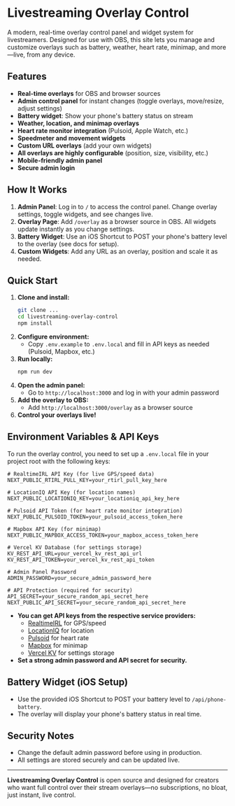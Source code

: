 # Livestreaming Overlay Control

A modern, real-time overlay control panel and widget system for livestreamers. Designed for use with OBS, this site lets you manage and customize overlays such as battery, weather, heart rate, minimap, and more—live, from any device.

## Features

- **Real-time overlays** for OBS and browser sources
- **Admin control panel** for instant changes (toggle overlays, move/resize, adjust settings)
- **Battery widget**: Show your phone's battery status on stream
- **Weather, location, and minimap overlays**
- **Heart rate monitor integration** (Pulsoid, Apple Watch, etc.)
- **Speedmeter and movement widgets**
- **Custom URL overlays** (add your own widgets)
- **All overlays are highly configurable** (position, size, visibility, etc.)
- **Mobile-friendly admin panel**
- **Secure admin login**

## How It Works

1. **Admin Panel**: Log in to `/` to access the control panel. Change overlay settings, toggle widgets, and see changes live.
2. **Overlay Page**: Add `/overlay` as a browser source in OBS. All widgets update instantly as you change settings.
3. **Battery Widget**: Use an iOS Shortcut to POST your phone's battery level to the overlay (see docs for setup).
4. **Custom Widgets**: Add any URL as an overlay, position and scale it as needed.

## Quick Start

1. **Clone and install:**
   ```bash
   git clone ...
   cd livestreaming-overlay-control
   npm install
   ```
2. **Configure environment:**
   - Copy `.env.example` to `.env.local` and fill in API keys as needed (Pulsoid, Mapbox, etc.)
3. **Run locally:**
   ```bash
   npm run dev
   ```
4. **Open the admin panel:**
   - Go to `http://localhost:3000` and log in with your admin password
5. **Add the overlay to OBS:**
   - Add `http://localhost:3000/overlay` as a browser source
6. **Control your overlays live!**

## Environment Variables & API Keys

To run the overlay control, you need to set up a `.env.local` file in your project root with the following keys:

```env
# RealtimeIRL API Key (for live GPS/speed data)
NEXT_PUBLIC_RTIRL_PULL_KEY=your_rtirl_pull_key_here

# LocationIQ API Key (for location names)
NEXT_PUBLIC_LOCATIONIQ_KEY=your_locationiq_api_key_here

# Pulsoid API Token (for heart rate monitor integration)
NEXT_PUBLIC_PULSOID_TOKEN=your_pulsoid_access_token_here

# Mapbox API Key (for minimap)
NEXT_PUBLIC_MAPBOX_ACCESS_TOKEN=your_mapbox_access_token_here

# Vercel KV Database (for settings storage)
KV_REST_API_URL=your_vercel_kv_rest_api_url
KV_REST_API_TOKEN=your_vercel_kv_rest_api_token

# Admin Panel Password
ADMIN_PASSWORD=your_secure_admin_password_here

# API Protection (required for security)
API_SECRET=your_secure_random_api_secret_here
NEXT_PUBLIC_API_SECRET=your_secure_random_api_secret_here
```

- **You can get API keys from the respective service providers:**
  - [RealtimeIRL](https://realtimeirl.com/) for GPS/speed
  - [LocationIQ](https://locationiq.com/) for location
  - [Pulsoid](https://pulsoid.net/) for heart rate
  - [Mapbox](https://account.mapbox.com/) for minimap
  - [Vercel KV](https://vercel.com/docs/storage/vercel-kv) for settings storage
- **Set a strong admin password and API secret for security.**

## Battery Widget (iOS Setup)
- Use the provided iOS Shortcut to POST your battery level to `/api/phone-battery`.
- The overlay will display your phone's battery status in real time.

## Security Notes
- Change the default admin password before using in production.
- All settings are stored securely and can be updated live.

---

**Livestreaming Overlay Control** is open source and designed for creators who want full control over their stream overlays—no subscriptions, no bloat, just instant, live control.